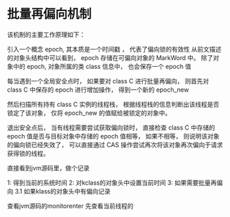 # 批量再偏向机制

该机制的主要工作原理如下：

引入一个概念 epoch, 其本质是一个时间戳 ， 代表了偏向锁的有效性
从前文描述的对象头结构中可以看到， epoch 存储在可偏向对象的 MarkWord 中。
除了对象中的 epoch, 对象所属的类 class 信息中， 也会保存一个 epoch 值

每当遇到一个全局安全点时， 如果要对 class C 进行批量再偏向， 则首先对 class C 中保存的 epoch 进行增加操作， 得到一个新的 epoch_new

然后扫描所有持有 class C 实例的线程栈， 根据线程栈的信息判断出该线程是否锁定了该对象， 仅将 epoch_new 的值赋给被锁定的对象中。

退出安全点后， 当有线程需要尝试获取偏向锁时， 直接检查 class C 中存储的 epoch 值是否与目标对象中存储的 epoch 值相等， 如果不相等， 则说明该对象的偏向锁已经失效了， 可以直接通过 CAS 操作尝试再次将该对象再次偏向于请求获得锁的线程。




直接看到jvm源码里，做个记录

1: 得到当前的系统时间
2: 对kclass的对象头中设置当前时间
3: 如果需要批量再偏向
	3.1 如果klass的对象头中有偏向记录
	
	
	



查看jvm源码的monitorenter
先查看当前线程的






















